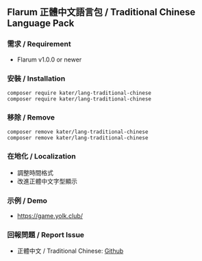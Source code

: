 ## Flarum 正體中文語言包 / Traditional Chinese Language Pack

### 需求 / Requirement
  - Flarum v1.0.0 or newer

### 安裝 / Installation
```
composer require kater/lang-traditional-chinese
composer require kater/lang-traditional-chinese
```

### 移除 / Remove
```
composer remove kater/lang-traditional-chinese
composer remove kater/lang-traditional-chinese
```

### 在地化 / Localization
  - 調整時間格式
  - 改進正體中文字型顯示

### 示例 / Demo
  - https://game.yolk.club/ 

### 回報問題 / Report Issue
  - 正體中文 / Traditional Chinese: [Github](https://github.com/kater/lang-traditional-chinese/issues)
